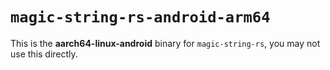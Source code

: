 # `magic-string-rs-android-arm64`

This is the **aarch64-linux-android** binary for `magic-string-rs`, you may not use this directly.
